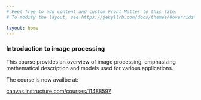 ```yaml
---
# Feel free to add content and custom Front Matter to this file.
# To modify the layout, see https://jekyllrb.com/docs/themes/#overriding-theme-defaults

layout: home
---
```


### Introduction to image processing

This course provides an overview of image processing, emphasizing mathematical description and models used for various applications.

The course is now availbe at:

[canvas.instructure.com/courses/11488597](canvas.instructure.com/courses/11488597)
